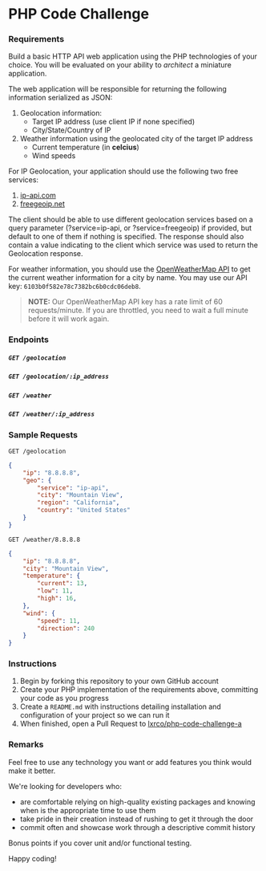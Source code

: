 # PHP Code Challenge

### Requirements

Build a basic HTTP API web application using the PHP technologies of your choice. You will be evaluated on your ability to *architect* a miniature application.

The web application will be responsible for returning the following information serialized as JSON:

1. Geolocation information:
    * Target IP address (use client IP if none specified)
    * City/State/Country of IP
2. Weather information using the geolocated city of the target IP address
    * Current temperature (in **celcius**)
    * Wind speeds

For IP Geolocation, your application should use the following two free services:

1. [ip-api.com](http://ip-api.com/)
2. [freegeoip.net](http://freegeoip.net/)

The client should be able to use different geolocation services based on a query parameter (?service=ip-api, or ?service=freegeoip) if provided, but default to one of them if nothing is specified. The response should also contain a value indicating to the client which service was used to return the Geolocation response.

For weather information, you should use the [OpenWeatherMap API](http://openweathermap.org/current) to get the current weather information for a city by name. You may use our API key: `6103b0f582e78c7382bc6b0cdc06deb8`.

> **NOTE:** Our OpenWeatherMap API key has a rate limit of 60 requests/minute. If you are throttled, you need to wait a full minute before it will work again.

### Endpoints

##### `GET /geolocation`

##### `GET /geolocation/:ip_address`

##### `GET /weather`

##### `GET /weather/:ip_address`

### Sample Requests

```
GET /geolocation
```

```json
{
    "ip": "8.8.8.8",
    "geo": {
        "service": "ip-api",
        "city": "Mountain View",
        "region": "California",
        "country": "United States"
    }
}
```

```
GET /weather/8.8.8.8
```

```json
{
    "ip": "8.8.8.8",
    "city": "Mountain View",
    "temperature": {
        "current": 13,
        "low": 11,
        "high": 16,
    },
    "wind": {
        "speed": 11,
        "direction": 240
    }
}
```

### Instructions

1. Begin by forking this repository to your own GitHub account
2. Create your PHP implementation of the requirements above, committing your code as you progress
3. Create a `README.md` with instructions detailing installation and configuration of your project so we can run it
4. When finished, open a Pull Request to [lxrco/php-code-challenge-a](https://github.com/lxrco/php-code-challenge-c)

### Remarks

Feel free to use any technology you want or add features you think would make it better.

We're looking for developers who:
* are comfortable relying on high-quality existing packages and knowing when is the appropriate time to use them
* take pride in their creation instead of rushing to get it through the door
* commit often and showcase work through a descriptive commit history

Bonus points if you cover unit and/or functional testing.

Happy coding!
